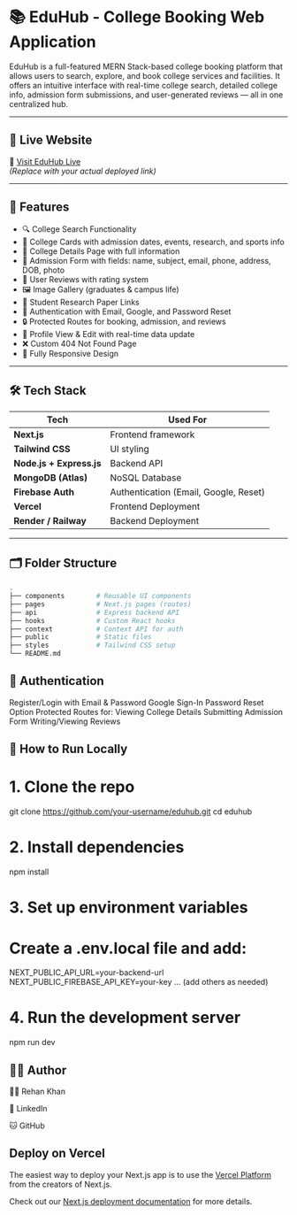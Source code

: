 # 📚 EduHub - College Booking Web Application

EduHub is a full-featured MERN Stack-based college booking platform that allows users to search, explore, and book college services and facilities. It offers an intuitive interface with real-time college search, detailed college info, admission form submissions, and user-generated reviews — all in one centralized hub.

---

## 🚀 Live Website

🔗 [Visit EduHub Live](https://your-eduhub-link.vercel.app)  
*(Replace with your actual deployed link)*

---

## 📌 Features

- 🔍 College Search Functionality
- 🏫 College Cards with admission dates, events, research, and sports info
- 📄 College Details Page with full information
- 📝 Admission Form with fields: name, subject, email, phone, address, DOB, photo
- 💬 User Reviews with rating system
- 🖼️ Image Gallery (graduates & campus life)
- 📑 Student Research Paper Links
- 👤 Authentication with Email, Google, and Password Reset
- 🔒 Protected Routes for booking, admission, and reviews
- 🙍 Profile View & Edit with real-time data update
- ❌ Custom 404 Not Found Page
- 📱 Fully Responsive Design

---

## 🛠️ Tech Stack

| Tech | Used For |
|------|-----------|
| **Next.js** | Frontend framework |
| **Tailwind CSS** | UI styling |
| **Node.js + Express.js** | Backend API |
| **MongoDB (Atlas)** | NoSQL Database |
| **Firebase Auth** | Authentication (Email, Google, Reset) |
| **Vercel** | Frontend Deployment |
| **Render / Railway** | Backend Deployment |

---

## 🗂️ Folder Structure

```bash
.
├── components        # Reusable UI components
├── pages             # Next.js pages (routes)
├── api               # Express backend API
├── hooks             # Custom React hooks
├── context           # Context API for auth
├── public            # Static files
├── styles            # Tailwind CSS setup
└── README.md

```

## 🔐 Authentication
Register/Login with Email & Password
Google Sign-In
Password Reset Option
Protected Routes for:
Viewing College Details
Submitting Admission Form
Writing/Viewing Reviews




## 🧪 How to Run Locally

# 1. Clone the repo
git clone https://github.com/your-username/eduhub.git
cd eduhub

# 2. Install dependencies
npm install

# 3. Set up environment variables
# Create a .env.local file and add:
NEXT_PUBLIC_API_URL=your-backend-url
NEXT_PUBLIC_FIREBASE_API_KEY=your-key
... (add others as needed)

# 4. Run the development server
npm run dev


## 🧑‍💻 Author

👨‍💻 Rehan Khan

🔗 LinkedIn

🐱 GitHub



## Deploy on Vercel

The easiest way to deploy your Next.js app is to use the [Vercel Platform](https://vercel.com/new?utm_medium=default-template&filter=next.js&utm_source=create-next-app&utm_campaign=create-next-app-readme) from the creators of Next.js.

Check out our [Next.js deployment documentation](https://nextjs.org/docs/app/building-your-application/deploying) for more details.
